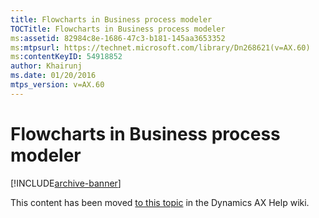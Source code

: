 ```yaml
---
title: Flowcharts in Business process modeler
TOCTitle: Flowcharts in Business process modeler
ms:assetid: 82984c8e-1686-47c3-b181-145aa3653352
ms:mtpsurl: https://technet.microsoft.com/library/Dn268621(v=AX.60)
ms:contentKeyID: 54918852
author: Khairunj
ms.date: 01/20/2016
mtps_version: v=AX.60
---
```


# Flowcharts in Business process modeler 


[!INCLUDE[archive-banner](includes/archive-banner.md)]


This content has been moved [to this topic](https://ax.help.dynamics.com/en/wiki/flowcharts-in-business-process-modeler/) in the Dynamics AX Help wiki.

  


